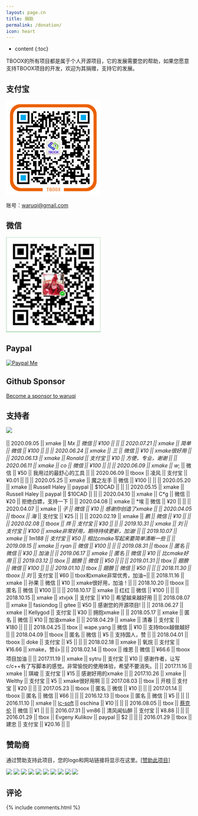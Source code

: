 ```yaml
---
layout: page.cn
title: 捐助
permalink: /donation/
icon: heart
---
```


* content
{:toc}

TBOOX的所有项目都是属于个人开源项目，它的发展需要您的帮助，如果您愿意支持TBOOX项目的开发，欢迎为其捐赠，支持它的发展。

## 支付宝

<img src="/static/img/alipay.png" alt="alipay" width="256" height="256">

账号：waruqi@gmail.com

## 微信 

<img src="/static/img/weixin.png" alt="weixin" width="256" height="256">

## Paypal

[![Paypal Me](/static/img/paypal.png)](http://paypal.me/tboox/5)

## Github Sponsor

[Become a sponsor to waruqi](https://github.com/sponsors/waruqi)

## 支持者

<a href="https://opencollective.com/xmake#backers" target="_blank"><img src="https://opencollective.com/xmake/backers.svg?width=890"></a>

|| 2020.09.05 || xmake || M*x || 微信 || ¥100 || ||
|| 2020.07.21 || xmake || 简单 || 微信 || ¥100 || ||
|| 2020.06.24 || xmake || *三 || 微信 || ¥10 || xmake很好用 ||
|| 2020.06.13 || xmake || Ronald || 支付宝 || ¥10 || 方便，专业，谢谢 ||
|| 2020.06.11 || xmake || c*o || 微信 || ¥100 || ||
|| 2020.06.09 || xmake || w*; || 微信 || ¥50 || 我用过的最舒心的工具 ||
|| 2020.06.09 || tboox || 凌风 || 支付宝 || ¥0.01 || ||
|| 2020.05.25 || xmake || 魔之左手 || 微信 || ¥100 || ||
|| 2020.05.20 || xmake || Russell Haley || paypal || $10CAD || ||
|| 2020.05.15 || xmake || Russell Haley || paypal || $10CAD || ||
|| 2020.04.10 || xmake || C*g || 微信 || ¥20 || 拒绝白嫖，支持一下 ||
|| 2020.04.08 || xmake || *埃 || 微信 || ¥20 || ||
|| 2020.04.07 || xmake || *子 || 微信 || ¥10 || 感谢你创造了xmake ||
|| 2020.04.05 || tboox || 海* || 支付宝 || ¥25 || ||
|| 2020.02.19 || xmake || *鹏 || 微信 || ¥10 || ||
|| 2020.02.08 || tboox || *烨 || 支付宝 || ¥30 || ||
|| 2019.10.31 || xmake || 刘* || 支付宝 || ¥100 || xmake非常好用，期待持续更新，加油! ||
|| 2019.10.07 || xmake || 1m188 || 支付宝 || ¥50 || 相比cmake写起来要简单清晰一些 ||
|| 2019.09.15 || xmake || ryan || 微信 || ¥100 ||  ||
|| 2019.08.31 || tboox || 匿名 || 微信 || ¥30 || 加油 ||
|| 2019.06.17 || xmake || 匿名 || 微信 || ¥10 || 比cmake好用 ||
|| 2019.03.12 || tbox || 翅膀 || 微信 || ¥50 || ||
|| 2019.01.31 || tbox || 翅膀 || 微信 || ¥100 || ||
|| 2019.01.10 || tbox || 翅膀 || 微信 || ¥50 || ||
|| 2018.11.30 || tboox || 刘* || 支付宝 || ¥60 || tbox和xmake非常优秀，加油~||
|| 2018.11.16 || xmake || 孙果 || 微信 || ¥10 || xmake很好用，加油！||
|| 2018.10.20 || tboox || 匿名 || 微信 || ¥100 || ||
|| 2018.10.17 || xmake || 红红 || 微信 || ¥100 || ||
|| 2018.10.15 || xmake || xtvjxk || 支付宝 || ¥10 || 希望越来越好用 ||
|| 2018.08.07 || xmake || fasiondog || gitee || ¥50 || 感谢您的开源项目! ||
|| 2018.06.27 || xmake || Kellygod || 支付宝 || ¥30 || 拥抱xmake ||
|| 2018.05.17 || xmake || 匿名 || 微信 || ¥10 || 加油xmake ||
|| 2018.04.29 || xmake || 清春 || 支付宝 || ¥180 || ||
|| 2018.04.25 || tbox || wape.yang || 微信 || ¥10 || 支持tbox越做越好 ||
|| 2018.04.09 || tboox || 匿名 || 微信 || ¥5 || 支持国人，赞 ||
|| 2018.04.01 || tboox || doke || 支付宝 || ¥5 || ||
|| 2018.02.18 || xmake || 氧烷 || 支付宝 || ¥16.66 || xmake，赞👍 ||
|| 2018.02.14 || tboox || 维恩 || 微信 || ¥66.6 || tboox项目加油 ||
|| 2017.11.19 || xmake || sytru || 支付宝 || ¥10 || 感谢作者，让写c/c++有了写脚本的感觉。非常愉悦的使用体验，希望不要消失。||
|| 2017.11.16 || xmake || 琪峻 || 支付宝 || ¥15 || 感谢好用的xmake ||
|| 2017.10.26 || xmake || Welthy || 支付宝 || ¥5 || xmake很好用啊 ||
|| 2017.08.03 || tbox || 开枝 || 支付宝 || ¥20 || ||
|| 2017.05.23 || tboox || 匿名 || 微信 || ¥10 || ||
|| 2017.01.14 || tboox || 匿名 || 微信 || ¥66 || ||
|| 2016.12.13 || tboox || 匿名 || 微信 || ¥5 || ||
|| 2016.11.10 || xmake || [lc-soft](https://github.com/lc-soft) || oschina || ¥10 || ||
|| 2016.08.05 || tbox || [蔡克伦](https://github.com/caikelun) || 微信 || ¥1 || ||
|| 2016.07.31 || vm86 || 清风闻仙醉 || 支付宝 || ¥8.88 || ||
|| 2016.01.29 || tbox || Evgeny Kulikov || paypal || $2 || ||
|| 2016.01.29 || tbox || 建忠 || 支付宝 || ¥20.16 || ||

## 赞助商

通过赞助支持此项目，您的logo和网站链接将显示在这里。[[赞助此项目](https://opencollective.com/xmake#sponsor)]

<a href="https://opencollective.com/xmake/sponsor/0/website" target="_blank"><img src="https://opencollective.com/xmake/sponsor/0/avatar.svg"></a>
<a href="https://opencollective.com/xmake/sponsor/1/website" target="_blank"><img src="https://opencollective.com/xmake/sponsor/1/avatar.svg"></a>
<a href="https://opencollective.com/xmake/sponsor/2/website" target="_blank"><img src="https://opencollective.com/xmake/sponsor/2/avatar.svg"></a>
<a href="https://opencollective.com/xmake/sponsor/3/website" target="_blank"><img src="https://opencollective.com/xmake/sponsor/3/avatar.svg"></a>
<a href="https://opencollective.com/xmake/sponsor/4/website" target="_blank"><img src="https://opencollective.com/xmake/sponsor/4/avatar.svg"></a>
<a href="https://opencollective.com/xmake/sponsor/5/website" target="_blank"><img src="https://opencollective.com/xmake/sponsor/5/avatar.svg"></a>
<a href="https://opencollective.com/xmake/sponsor/6/website" target="_blank"><img src="https://opencollective.com/xmake/sponsor/6/avatar.svg"></a>
<a href="https://opencollective.com/xmake/sponsor/7/website" target="_blank"><img src="https://opencollective.com/xmake/sponsor/7/avatar.svg"></a>
<a href="https://opencollective.com/xmake/sponsor/8/website" target="_blank"><img src="https://opencollective.com/xmake/sponsor/8/avatar.svg"></a>
<a href="https://opencollective.com/xmake/sponsor/9/website" target="_blank"><img src="https://opencollective.com/xmake/sponsor/9/avatar.svg"></a>

## 评论

{% include comments.html %}
